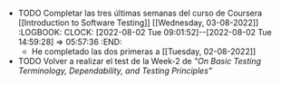 - TODO Completar las tres últimas semanas del curso de Coursera [[Introduction to Software Testing]] [[Wednesday, 03-08-2022]]
  :LOGBOOK:
  CLOCK: [2022-08-02 Tue 09:01:52]--[2022-08-02 Tue 14:59:28] =>  05:57:36
  :END:
	- He completado las dos primeras a [[Tuesday, 02-08-2022]]
- TODO Volver a realizar el test de la Week-2 de *"On Basic Testing Terminology, Dependability, and Testing Principles"*